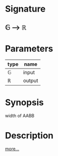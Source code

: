 # Signature
## 𝔾 ⟶ ℝ

# Parameters

| type | name |
|------|------|
|𝔾|input|
|ℝ|output|

# Synopsis
width of AABB

# Description

[more...](https://en.wikipedia.org/wiki/Minimum_bounding_box#Axis-aligned_minimum_bounding_box)